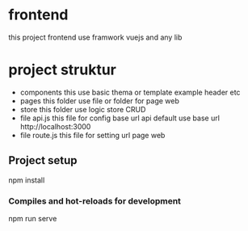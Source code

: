 # frontend

this project frontend use framwork vuejs and any lib

# project struktur

- components this use basic thema or template example header etc
- pages this folder use file or folder for page web
- store this folder use logic store CRUD
- file api.js this file for config base url api default use base url http://localhost:3000
- file route.js this file for setting url page web

## Project setup

npm install

### Compiles and hot-reloads for development

npm run serve
